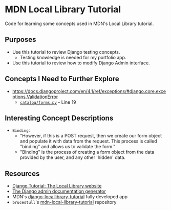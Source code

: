 # MDN Local Library Tutorial

Code for learning some concepts used in MDN's Local Library tutorial.

## Purposes

* Use this tutorial to review Django testing concepts.
  * Testing knowledge is needed for my portfolio app.
* Use this tutorial to review how to modify Django Admin interface.

## Concepts I Need to Further Explore

* <https://docs.djangoproject.com/en/4.1/ref/exceptions/#django.core.exceptions.ValidationError>
  * [`catalog/forms.py`](./catalog/forms.py) - Line 19

## Interesting Concept Descriptions

* `Binding`:
  * "However, if this is a POST request, then we create our form object and populate it with data from the request. This process is called "binding" and allows us to validate the form."
  * "Binding" is the process of creating a form object from the data provided by the user, and any other 'hidden' data.

## Resources

* [Django Tutorial: The Local Library website](https://developer.mozilla.org/en-US/docs/Learn/Server-side/Django/Tutorial_local_library_website)
* [The Django admin documentation generator](https://docs.djangoproject.com/en/4.1/ref/contrib/admin/admindocs/)
* MDN's [django-locallibrary-tutorial](https://github.com/mdn/django-locallibrary-tutorial) fully developed app
* `brucestull`'s [mdn-local-library-tutorial](https://github.com/brucestull/mdn-local-library-tutorial) repository
